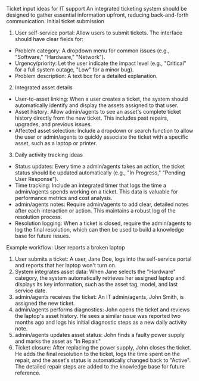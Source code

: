 Ticket input ideas for IT support
An integrated ticketing system should be designed to gather essential information upfront, reducing back-and-forth communication. 
Initial ticket submission
1. User self-service portal: Allow users to submit tickets. The interface should have clear fields for:
- Problem category: A dropdown menu for common issues (e.g., "Software," "Hardware," "Network").
- Urgency/priority: Let the user indicate the impact level (e.g., "Critical" for a full system outage, "Low" for a minor bug).
- Problem description: A text box for a detailed explanation.

2. Integrated asset details
- User-to-asset linking: When a user creates a ticket, the system should automatically identify and display the assets assigned to that user.
- Asset history: Allow admin/agents to see an asset's complete ticket history directly from the new ticket. This includes past repairs, upgrades, and previous issues.
- Affected asset selection: Include a dropdown or search function to allow the user or admin/agents to quickly associate the ticket with a specific asset, such as a laptop or printer.

3. Daily activity tracking ideas
- Status updates: Every time a admin/agents takes an action, the ticket status should be updated automatically (e.g., "In Progress," "Pending User Response").
- Time tracking: Include an integrated timer that logs the time a admin/agents spends working on a ticket. This data is valuable for performance metrics and cost analysis.
- admin/agents notes: Require admin/agents to add clear, detailed notes after each interaction or action. This maintains a robust log of the resolution process.
- Resolution logging: When a ticket is closed, require the admin/agents to log the final resolution, which can then be used to build a knowledge base for future issues.

Example workflow: User reports a broken laptop
1. User submits a ticket: A user, Jane Doe, logs into the self-service portal and reports that her laptop won't turn on.
2. System integrates asset data: When Jane selects the "Hardware" category, the system automatically retrieves her assigned laptop and displays its key information, such as the asset tag, model, and last service date.
3. admin/agents receives the ticket: An IT admin/agents, John Smith, is assigned the new ticket.
4. admin/agents performs diagnostics: John opens the ticket and reviews the laptop's asset history. He sees a similar issue was reported two months ago and logs his initial diagnostic steps as a new daily activity note.
5. admin/agents updates asset status: John finds a faulty power supply and marks the asset as "In Repair."
6. Ticket closure: After replacing the power supply, John closes the ticket. He adds the final resolution to the ticket, logs the time spent on the repair, and the asset's status is automatically changed back to "Active". The detailed repair steps are added to the knowledge base for future reference.